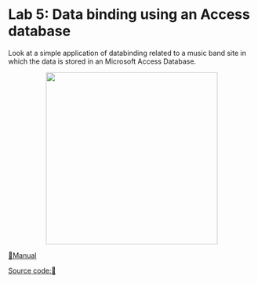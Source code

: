 # Lab 5: Data binding using an Access database
Look at a simple application of databinding related to a music band site in which the data is stored in an Microsoft Access Database.

<p align="center">
<img src="https://github.com/drshahizan/learn-aspnet/blob/main/lab/database/images/LabDb5.png"  height="350" />

</p>

[📁Manual]()

[Source code:💾]()


